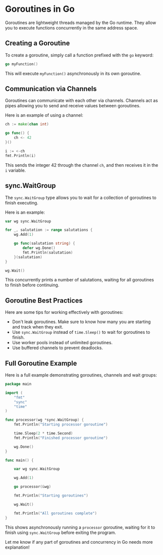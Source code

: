 # Goroutines in Go

Goroutines are lightweight threads managed by the Go runtime. They allow you to execute functions concurrently in the same address space.

## Creating a Goroutine

To create a goroutine, simply call a function prefixed with the `go` keyword:

```go
go myFunction()
```

This will execute `myFunction()` asynchronously in its own goroutine.

## Communication via Channels

Goroutines can communicate with each other via channels. Channels act as pipes allowing you to send and receive values between goroutines.

Here is an example of using a channel:

```go
ch := make(chan int)

go func() {
    ch <- 42
}()

i := <-ch
fmt.Println(i)
```

This sends the integer 42 through the channel `ch`, and then receives it in the `i` variable.

## sync.WaitGroup

The `sync.WaitGroup` type allows you to wait for a collection of goroutines to finish executing.

Here is an example:

```go 
var wg sync.WaitGroup

for _, salutation := range salutations {
    wg.Add(1)

    go func(salutation string) {
        defer wg.Done()
        fmt.Println(salutation)
    }(salutation)
}

wg.Wait()
```

This concurrently prints a number of salutations, waiting for all goroutines to finish before continuing.

## Goroutine Best Practices

Here are some tips for working effectively with goroutines:

- Don't leak goroutines. Make sure to know how many you are starting and track when they exit.
- Use `sync.WaitGroup` instead of `time.Sleep()` to wait for goroutines to finish.
- Use worker pools instead of unlimited goroutines. 
- Use buffered channels to prevent deadlocks.

## Full Goroutine Example

Here is a full example demonstrating goroutines, channels and wait groups:

```go
package main

import (
    "fmt"
    "sync"
    "time"
)

func processor(wg *sync.WaitGroup) {
    fmt.Println("Starting processor goroutine")

    time.Sleep(2 * time.Second)
    fmt.Println("Finished processor goroutine")

    wg.Done()
}

func main() {

    var wg sync.WaitGroup

    wg.Add(1)

    go processor(&wg)

    fmt.Println("Starting goroutines")

    wg.Wait()

    fmt.Println("All goroutines complete")
}
```

This shows asynchronously running a `processor` goroutine, waiting for it to finish using `sync.WaitGroup` before exiting the program.

Let me know if any part of goroutines and concurrency in Go needs more explanation!
